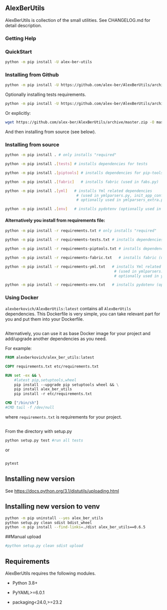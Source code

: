 ## AlexBerUtils

AlexBerUtils is collection of the small utilities. See CHANGELOG.md for detail description.



### Getting Help


### QuickStart
```bash
python -m pip install -U alex-ber-utils
```


### Installing from Github

```bash
python -m pip install -U https://github.com/alex-ber/AlexBerUtils/archive/master.zip
```
Optionally installing tests requirements.

```bash
python -m pip install -U https://github.com/alex-ber/AlexBerUtils/archive/master.zip#egg=alex-ber-utils[tests]
```

Or explicitly:

```bash
wget https://github.com/alex-ber/AlexBerUtils/archive/master.zip -O master.zip; unzip master.zip; rm master.zip
```
And then installing from source (see below).


### Installing from source
```bash
python -m pip install . # only installs "required"
```
```bash
python -m pip install .[tests] # installs dependencies for tests
```
```bash
python -m pip install .[piptools] # installs dependencies for pip-tools
```
```bash
python -m pip install .[fabric]   # installs fabric (used in fabs.py)
```
```bash
python -m pip install .[yml]   # installs Yml related dependencies 
                                # (used in ymlparsers.py, init_app_conf.py, deploys.py;
                                # optionally used in ymlparsers_extra.py, emails.py)
```
```bash
python -m pip install .[env]   # installs pydotenv (optionally used in deploys.py and mains.py)
```

#### Alternatively you install from requirements file:
```bash
python -m pip install -r requirements.txt # only installs "required"
```
```bash
python -m pip install -r requirements-tests.txt # installs dependencies for tests
```
```bash
python -m pip install -r requirements-piptools.txt # installs dependencies for pip-tools
```
```bash
python -m pip install -r requirements-fabric.txt   # installs fabric (used in fabs.py)
```
```bash
python -m pip install -r requirements-yml.txt   # installs Yml related dependencies 
                                                 # (used in ymlparsers.py, init_app_conf.py, deploys.py;
                                                 # optionally used in ymlparsers_extra.py, emails.py)
```
```bash
python -m pip install -r requirements-env.txt   # installs pydotenv (optionally used in deploys.py)
```

### Using Docker
`alexberkovich/AlexBerUtils:latest`  contains all `AlexBerUtils` dependencies.
This Dockerfile is very simple, you can take relevant part for you and put them into your Dockerfile.

##
Alternatively, you can use it as base Docker image for your project and add/upgrade 
another dependencies as you need.

For example:

```Dockerfile
FROM alexberkovich/alex_ber_utils:latest

COPY requirements.txt etc/requirements.txt

RUN set -ex && \
    #latest pip,setuptools,wheel
    pip install --upgrade pip setuptools wheel && \
    pip install alex_ber_utils 
    pip install -r etc/requirements.txt 

CMD ["/bin/sh"]
#CMD tail -f /dev/null
```

where `requirements.txt` is requirements for your project.

  

##

From the directory with setup.py
```bash
python setup.py test #run all tests
```

or

```bash

pytest
```

## Installing new version
See https://docs.python.org/3.1/distutils/uploading.html 


## Installing new version to venv
```bash
python -m pip uninstall --yes alex_ber_utils
python setup.py clean sdist bdist_wheel
python -m pip install --find-links=./dist alex_ber_utils==0.6.5
```

##Manual upload
```bash
#python setup.py clean sdist upload
```


## Requirements


AlexBerUtils requires the following modules.

* Python 3.8+

* PyYAML>=6.0.1

* packaging<24.0,>=23.2
